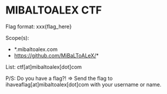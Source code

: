 # MIBALTOALEX CTF

Flag format: xxx{flag_here}

Scope(s):

- *.mibaltoalex.com
- https://github.com/MiBaLToALeX/*


List: ctf[at]mibaltoalex[dot]com


P/S: Do you have a flag?! => Send the flag to ihaveaflag[at]mibaltoalex[dot]com with your username or name.
